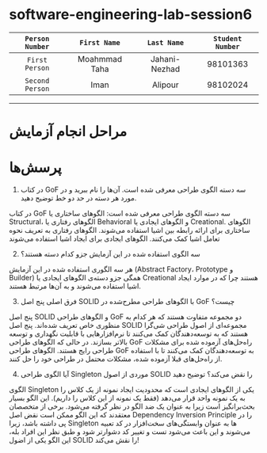 # software-engineering-lab-session6

  | `Person Number` | `First Name` | `Last Name` | `Student Number` |
  |:---------------:|:------------:|:-----------:|:----------------:|
  | `First Person` | Moahmmad Taha | Jahani-Nezhad | 98101363  |
  | `Second Person` | Iman | Alipour | 98102024 |
  
---
# مراحل انجام آزمایش

# پرسش‌ها

1. در کتاب GoF سه دسته الگوی طراحی معرفی شده است. آن‌ها را نام ببرید و در مورد هر دسته در حد دو خط توضیح دهید.

در کتاب GoF سه دسته الگوی طراحی معرفی شده است: الگوهای ساختاری یا Structural، الگوهای رفتاری یا Behavioral و الگوهای ایجادی یا Creational. الگوهای ساختاری برای ارائه رابطه بین اشیا استفاده می‌شوند. الگوهای رفتاری به تعریف نحوه تعامل اشیا کمک می‌کنند. الگوهای ایجادی برای ایجاد اشیا استفاده می‌شوند

2. سه الگوی استفاده شده در این آزمایش جزو کدام دسته هستند؟

هر سه الگوری استفاده شده در این آزمایش (Abstract Factory، Prototype و Builder) همگی جزو دسته‌ی الگو‌های ایجادی یا Creational هستند چرا که در موارد ایجاد اشیا استفاده می‌شوند و به آن‌ها مرتبط هستند.

3. فرق اصلی پنج اصل SOLID با الگوهای طراحی مطرح‌شده در GoF چیست؟

پنج اصل SOLID و الگوهای طراحی GoF دو مجموعه متفاوت هستند که هر کدام به منظوری خاص تعریف شده‌اند. پنج اصل SOLID مجموعه‌ای از اصول طراحی شی‌گرا هستند که به توسعه‌دهندگان کمک می‌کنند تا نرم‌افزارهایی با قابلیت نگهداری و توسعه بالاتر بسازند. در حالی که الگوهای طراحی GoF راه‌حل‌های آزموده شده برای مشکلات طراحی رایج هستند. الگوهای طراحی GoF به توسعه‌دهندگان کمک می‌کنند تا با استفاده از راه‌حل‌های قبلا آزموده شده، مشکلات محتمل در طراحی خود را حل کنند.

4. آیا الگوی طراحی Singleton موردی از اصول SOLID را نقض می‌کند؟ توضیح دهید

الگوی Singleton یکی از الگوهای ایجادی است که محدودیت ایجاد نمونه از یک کلاس را به یک نمونه واحد قرار می‌دهد (فقط یک نمونه از این کلاس را داریم). این الگو بسیار بحث‌برانگیز است زیرا به عنوان یک ضد الگو در نظر گرفته می‌شود. برخی از متخصصان معتقدند که این الگو ممکن است نقض اصل Dependency Inversion Principle را در پی داشته باشد، زیرا Singleton ها به عنوان وابستگی‌های سخت‌افزار در کد تعبیه می‌شوند و این باعث می‌شود تست و تغییر کد دشوارتر شود و طبق نظر این افراد بله، این الگو یکی از اضول SOLID را نقش می‌کند!
